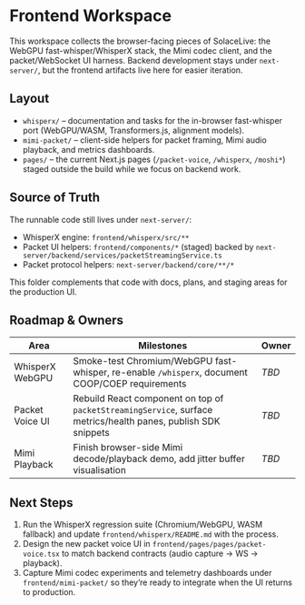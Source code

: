 # Frontend Workspace

This workspace collects the browser-facing pieces of SolaceLive: the WebGPU fast-whisper/WhisperX stack, the Mimi codec client, and the packet/WebSocket UI harness. Backend development stays under `next-server/`, but the frontend artifacts live here for easier iteration.

## Layout

- `whisperx/` – documentation and tasks for the in-browser fast-whisper port (WebGPU/WASM, Transformers.js, alignment models).
- `mimi-packet/` – client-side helpers for packet framing, Mimi audio playback, and metrics dashboards.
- `pages/` – the current Next.js pages (`/packet-voice`, `/whisperx`, `/moshi*`) staged outside the build while we focus on backend work.

## Source of Truth

The runnable code still lives under `next-server/`:

- WhisperX engine: `frontend/whisperx/src/**`
- Packet UI helpers: `frontend/components/*` (staged) backed by `next-server/backend/services/packetStreamingService.ts`
- Packet protocol helpers: `next-server/backend/core/**/*`

This folder complements that code with docs, plans, and staging areas for the production UI.

## Roadmap & Owners

| Area | Milestones | Owner |
| --- | --- | --- |
| WhisperX WebGPU | Smoke-test Chromium/WebGPU fast-whisper, re-enable `/whisperx`, document COOP/COEP requirements | _TBD_ |
| Packet Voice UI | Rebuild React component on top of `packetStreamingService`, surface metrics/health panes, publish SDK snippets | _TBD_ |
| Mimi Playback | Finish browser-side Mimi decode/playback demo, add jitter buffer visualisation | _TBD_ |

## Next Steps

1. Run the WhisperX regression suite (Chromium/WebGPU, WASM fallback) and update `frontend/whisperx/README.md` with the process.
2. Design the new packet voice UI in `frontend/pages/pages/packet-voice.tsx` to match backend contracts (audio capture → WS → playback).
3. Capture Mimi codec experiments and telemetry dashboards under `frontend/mimi-packet/` so they’re ready to integrate when the UI returns to production.
